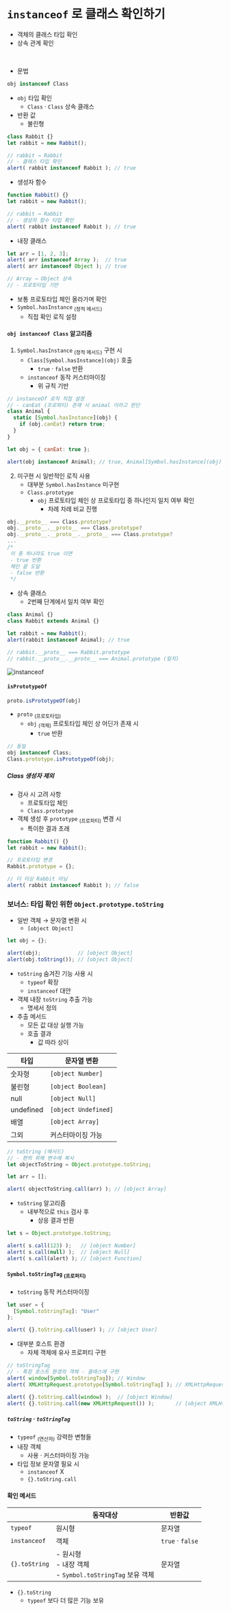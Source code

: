 `instanceof` 로 클래스 확인하기
=============================

- 객체의 클래스 타입 확인
- 상속 관계 확인

<br />

- 문법
```javascript
obj instanceof Class
```
- `obj` 타입 확인
  - `Class` · `Class` 상속 클래스
- 반환 값
  - 불린형
```javascript
class Rabbit {}
let rabbit = new Rabbit();

// rabbit → Rabbit
// - 클래스 타입 확인
alert( rabbit instanceof Rabbit ); // true
```
- 생성자 함수
```javascript
function Rabbit() {}
let rabbit = new Rabbit();

// rabbit → Rabbit
// - 생성자 함수 타입 확인
alert( rabbit instanceof Rabbit ); // true
```
- 내장 클래스
```javascript
let arr = [1, 2, 3];
alert( arr instanceof Array );  // true
alert( arr instanceof Object ); // true

// Array → Object 상속
// - 프로토타입 기반
```
- 보통 프로토타입 체인 올라가며 확인
- `Symbol.hasInstance` <sub>(정적 메서드)</sub>
  - 직접 확인 로직 설정

#### `obj instanceof Class` 알고리즘
1. `Symbol.hasInstance` <sub>(정적 메서드)</sub> 구현 시
    - `Class[Symbol.hasInstance](obj)` 호출
      - `true` · `false` 반환
    - `instanceof` 동작 커스터마이징
      - 위 규칙 기반
```javascript
// instanceOf 로직 직접 설정
// - canEat (프로퍼티) 존재 시 animal 이라고 판단
class Animal {
  static [Symbol.hasInstance](obj) {
    if (obj.canEat) return true;
  }
}

let obj = { canEat: true };

alert(obj instanceof Animal); // true, Animal[Symbol.hasInstance](obj) 호출
```
2. 미구현 시 일반적인 로직 사용
    - 대부분 `Symbol.hasInstance` 미구현
    - `Class.prototype`
      - `obj` 프로토타입 체인 상 프로토타입 중 하나인지 일치 여부 확인
        - 차례 차례 비교 진행
```javascript
obj.__proto__ === Class.prototype?
obj.__proto__.__proto__ === Class.prototype?
obj.__proto__.__proto__.__proto__ === Class.prototype?
...
/*
 이 중 하나라도 true 이면
 - true 반환
 체인 끝 도달
 - false 반환
 */
```
- 상속 클래스
  - 2번째 단계에서 일치 여부 확인
```javascript
class Animal {}
class Rabbit extends Animal {}

let rabbit = new Rabbit();
alert(rabbit instanceof Animal); // true

// rabbit.__proto__ === Rabbit.prototype
// rabbit.__proto__.__proto__ === Animal.prototype (일치)
```

![instanceof](../../images/09/06/instanceof.svg)

#### `isPrototypeOf`
```javascript
proto.isPrototypeOf(obj)
```
- `proto` <sub>(프로토타입)</sub>
  - `obj` <sub>(객체)</sub> 프로토타입 체인 상 어딘가 존재 시
    - `true` 반환
```javascript
// 동일
obj instanceof Class;
Class.prototype.isPrototypeOf(obj);
```

##### Class 생성자 제외
- 검사 시 고려 사항
  - 프로토타입 체인
  - `Class.prototype`
- 객체 생성 후 `prototype` <sub>(프로퍼티)</sub> 변경 시
  - 특이한 결과 초래
```javascript
function Rabbit() {}
let rabbit = new Rabbit();

// 프로토타입 변경
Rabbit.prototype = {};

// 더 이상 Rabbit 아님
alert( rabbit instanceof Rabbit ); // false
```

### 보너스: 타입 확인 위한 `Object.prototype.toString`
- 일반 객체 → 문자열 변환 시
  - `[object Object]`
```javascript
let obj = {};

alert(obj);            // [object Object]
alert(obj.toString()); // [object Object]
```
- `toString` 숨겨진 기능 사용 시
  - `typeof` 확장
  - `instanceof` 대안
- 객체 내장 `toString` 추출 가능
  - 명세서 정의
- 추출 메서드
  - 모든 값 대상 실행 가능
  - 호출 결과
    - 값 따라 상이

|타입|문자열 변환|
|---|---|
|숫자형|`[object Number]`|
|불린형|`[object Boolean]`|
|null|`[object Null]`|
|undefined|`[object Undefined]`|
|배열|`[object Array]`|
|그외|커스터마이징 가능|

```javascript
// toString (메서드)
// - 편의 위해 변수에 복사
let objectToString = Object.prototype.toString;

let arr = [];

alert( objectToString.call(arr) ); // [object Array]
```
- `toString` 알고리즘
  - 내부적으로 `this` 검사 후
    - 상응 결과 반환
```javascript
let s = Object.prototype.toString;

alert( s.call(123) );   // [object Number]
alert( s.call(null) );  // [object Null]
alert( s.call(alert) ); // [object Function]
```

#### `Symbol.toStringTag` <sub>(프로퍼티)</sub>
- `toString` 동작 커스터마이징
```javascript
let user = {
  [Symbol.toStringTag]: "User"
};

alert( {}.toString.call(user) ); // [object User]
```
- 대부분 호스트 환경
  - 자체 객체에 유사 프로퍼티 구현
```javascript
// toStringTag
// - 특정 호스트 환경의 객체 · 클래스에 구현
alert( window[Symbol.toStringTag]); // Window
alert( XMLHttpRequest.prototype[Symbol.toStringTag] ); // XMLHttpRequest

alert( {}.toString.call(window) );  // [object Window]
alert( {}.toString.call(new XMLHttpRequest()) );       // [object XMLHttpRequest]
```

##### `toString` · `toStringTag`
- `typeof` <sub>(연산자)</sub> 강력한 변형들
- 내장 객체
  - 사용 · 커스터마이징 가능
- 타입 정보 문자열 필요 시
  - `instanceof` X
  - `{}.toString.call`

#### 확인 메서드
||동작대상|반환값|
|---|---|---|
|`typeof`|원시형|문자열|
|`instanceof`|객체|`true` · `false`|
|`{}.toString`|- 원시형<br />- 내장 객체<br />- `Symbol.toStringTag` 보유 객체|문자열|
- `{}.toString`
  - `typeof` 보다 더 많은 기능 보유
